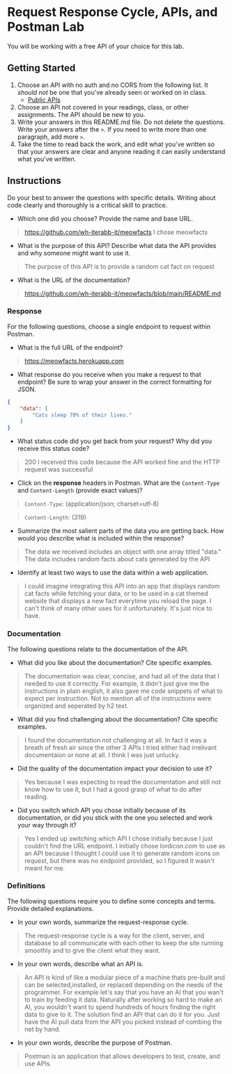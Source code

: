 # Request Response Cycle, APIs, and Postman Lab

You will be working with a free API of your choice for this lab.

## Getting Started

1. Choose an API with no auth and no CORS from the following list. It _should not_ be one that you've already seen or worked on in class.
   - [Public APIs](https://github.com/public-apis/public-apis)
1. Choose an API not covered in your readings, class, or other assignments. The API should be new to you.
1. Write your answers in this README.md file. Do not delete the questions. Write your answers after the `>`. If you need to write more than one paragraph, add more `>`.
1. Take the time to read back the work, and edit what you've written so that your answers are clear and anyone reading it can easily understand what you've written.

## Instructions

Do your best to answer the questions with specific details. Writing about code clearly and thoroughly is a critical skill to practice.

- Which one did you choose? Provide the name and base URL.

> https://github.com/wh-iterabb-it/meowfacts
> I chose meowfacts

- What is the purpose of this API? Describe what data the API provides and why someone might want to use it.

> The purpose of this API is to provide a random cat fact on request

- What is the URL of the documentation?

> https://github.com/wh-iterabb-it/meowfacts/blob/main/README.md

### Response

For the following questions, choose a single endpoint to request within Postman.

- What is the full URL of the endpoint?

> https://meowfacts.herokuapp.com

- What response do you receive when you make a request to that endpoint? Be sure to wrap your answer in the correct formatting for JSON.

```json
{
    "data": [
        "Cats sleep 70% of their lives."
    ]
}

```

- What status code did you get back from your request? Why did you receive this status code?

> 200
> I received this code because the API worked fine and the HTTP request was successful

- Click on the **response** headers in Postman. What are the `Content-Type` and `Content-Length` (provide exact values)?

> `Content-Type`: (application/json; charset=utf-8)

> `Content-Length`: (319)

- Summarize the most salient parts of the data you are getting back. How would you describe what is included within the response?

> The data we received includes an object with one array titled "data." The data includes random facts about cats generated by the API

- Identify at least two ways to use the data within a web application.

> I could imagine integrating this API into an app that displays random cat facts while fetching your data, or to be used in a cat themed website that displays a new fact everytime you reload the page. I can't think of many other uses for it unfortunately. It's just nice to have.

### Documentation

The following questions relate to the documentation of the API.

- What did you like about the documentation? Cite specific examples.

> The documentation was clear, concise, and had all of the data that I needed to use it correctly. For example, it didn't just give me the instructions in plain english, it also gave me code snippets of what to expect per instruction. Not to mention all of the instructions were organized and seperated by h2 text.

- What did you find challenging about the documentation? Cite specific examples.

> I found the documentation not challenging at all. In fact it was a breath of fresh air since the other 3 APIs I tried either had irrelivant documentaion or none at all. I think I was just unlucky.

- Did the quality of the documentation impact your decision to use it?

> Yes because I was expecting to read the documentation and still not know how to use it, but I had a good grasp of what to do after reading.

- Did you switch which API you chose initially because of its documentation, or did you stick with the one you selected and work your way through it?

> Yes I ended up switching which API I chose initially because I just couldn't find the URL endpoint. I initially chose lordicon.com to use as an API because I thought I could use it to generate random icons on request, but there was no endpoint provided, so I figured it wasn't meant for me.

### Definitions

The following questions require you to define some concepts and terms. Provide detailed explanations.

- In your own words, summarize the request-response cycle.

> The request-response cycle is a way for the client, server, and database to all communicate with each other to keep the site running smoothly and to give the client what they want. 

- In your own words, describe what an API is.

> An API is kind of like a modular piece of a machine thats pre-built and can be selected,installed, or replaced depending on the needs of the programmer. For example let's say that you have an AI that you wan't to train by feeding it data. Naturally after working so hard to make an AI, you wouldn't want to spend hundreds of hours finding the right data to give to it. The solution find an API that can do it for you. Just have the AI pull data from the API you picked instead of combing the net by hand.

- In your own words, describe the purpose of Postman.

> Postman is an application that allows developers to test, create, and use APIs.
